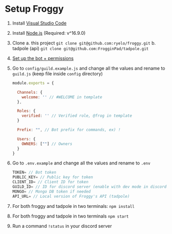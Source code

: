 # Setup Froggy

1. Install [Visual Studio Code](https://code.visualstudio.com/Download)
2. Install [Node.js](https://nodejs.org/en/download/) (Required: v^16.9.0)
3. Clone
  a. this project `git clone git@github.com:ryelo/froggy.git`
  b. tadpole (api) `git clone git@github.com:FrogginPad/tadpole.git`
4. [Set up the bot + permissions](https://github.com/ryelo/froggy/tree/main/docs/createBot.md)
5. Go to `config/guild.example.js` and change all the values and rename to `guild.js` (keep file inside `config` directory)

    ```js
    module.exports = {

      Channels: {
        welcome: '' // #WELCOME in template
      },

      Roles: {
        verified: '' // Verified role, @frog in template
      }

      Prefix: "", // Bot prefix for commands, ex) !

      Users: {
        OWNERS: [""] // Owners
      }
    }
    ```

6. Go to `.env.example` and change all the values and rename to `.env`

    ```js
    TOKEN= // Bot token
    PUBLIC_KEY= // Public key for token
    CLIENT_ID= // Client ID for token
    GUILD_ID= // ID for discord server (enable with dev mode in discord, right click server name -> copy token)
    MONGO= // Mongo DB token if needed
    API_URL= // Local version of Froggy's API (tadpole)
    ```

7. For both froggy and tadpole in two terminals: `npm install`
8. For both froggy and tadpole in two terminals `npm start`
9. Run a command `!status` in your discord server
